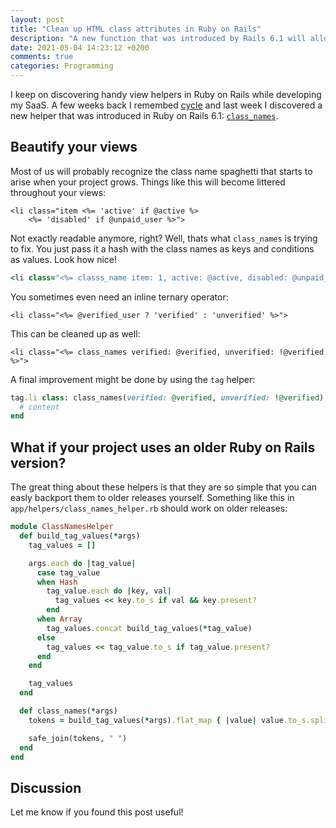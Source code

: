```yaml
---
layout: post
title: "Clean up HTML class attributes in Ruby on Rails"
description: "A new function that was introduced by Rails 6.1 will allow you to simplify html class attributes when they contain logic to be shown or hidden."
date: 2021-05-04 14:23:12 +0200
comments: true
categories: Programming
---
```


I keep on discovering handy view helpers in Ruby on Rails while developing my SaaS. A few weeks back I remembed [cycle](https://api.rubyonrails.org/classes/ActionView/Helpers/TextHelper.html#method-i-cycle) and last week I discovered a new helper that was introduced in Ruby on Rails 6.1: [`class_names`](https://api.rubyonrails.org/classes/ActionView/Helpers/TagHelper.html#method-i-class_names).

## Beautify your views

Most of us will probably recognize the class name spaghetti that starts to arise when your project grows. Things like this will become littered throughout your views:

```
<li class="item <%= 'active' if @active %>
    <%= 'disabled' if @unpaid_user %>">
```

Not exactly readable anymore, right? Well, thats what `class_names` is trying to fix. You just pass it a hash with the class names as keys and conditions as values. Look how nice!

```ruby
<li class="<%= classs_name item: 1, active: @active, disabled: @unpaid_user ">
```

You sometimes even need an inline ternary operator:

```
<li class="<%= @verified_user ? 'verified' : 'unverified' %>">
```

This can be cleaned up as well:

```
<li class="<%= class_names verified: @verified, unverified: !@verified %>">
```

A final improvement might be done by using the `tag` helper:

```ruby
tag.li class: class_names(verified: @verified, unverified: !@verified) do
  # content
end
```

## What if your project uses an older Ruby on Rails version?

The great thing about these helpers is that they are so simple that you can easly backport them to older releases yourself. Something like this in `app/helpers/class_names_helper.rb` should work on older releases:

```ruby
module ClassNamesHelper
  def build_tag_values(*args)
    tag_values = []

    args.each do |tag_value|
      case tag_value
      when Hash
        tag_value.each do |key, val|
          tag_values << key.to_s if val && key.present?
        end
      when Array
        tag_values.concat build_tag_values(*tag_value)
      else
        tag_values << tag_value.to_s if tag_value.present?
      end
    end

    tag_values
  end

  def class_names(*args)
    tokens = build_tag_values(*args).flat_map { |value| value.to_s.split(/\s+/) }.uniq

    safe_join(tokens, " ")
  end
end
```

## Discussion

Let me know if you found this post useful!
